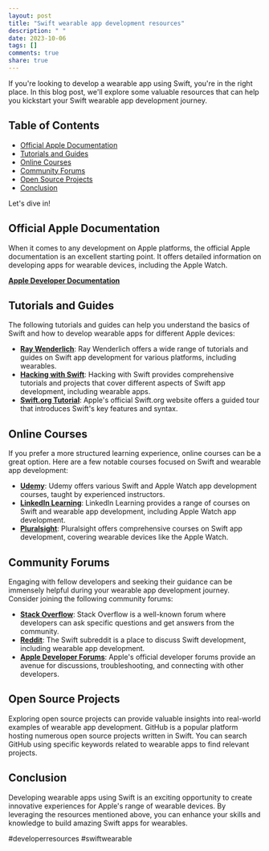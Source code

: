 ```yaml
---
layout: post
title: "Swift wearable app development resources"
description: " "
date: 2023-10-06
tags: []
comments: true
share: true
---
```


If you're looking to develop a wearable app using Swift, you're in the right place. In this blog post, we'll explore some valuable resources that can help you kickstart your Swift wearable app development journey. 

## Table of Contents

- [Official Apple Documentation](#official-apple-documentation)
- [Tutorials and Guides](#tutorials-and-guides)
- [Online Courses](#online-courses)
- [Community Forums](#community-forums)
- [Open Source Projects](#open-source-projects)
- [Conclusion](#conclusion)

Let's dive in!

## Official Apple Documentation

When it comes to any development on Apple platforms, the official Apple documentation is an excellent starting point. It offers detailed information on developing apps for wearable devices, including the Apple Watch.

**[Apple Developer Documentation](https://developer.apple.com/documentation/)**

## Tutorials and Guides

The following tutorials and guides can help you understand the basics of Swift and how to develop wearable apps for different Apple devices:

- **[Ray Wenderlich](https://www.raywenderlich.com/)**: Ray Wenderlich offers a wide range of tutorials and guides on Swift app development for various platforms, including wearables.
- **[Hacking with Swift](https://www.hackingwithswift.com/)**: Hacking with Swift provides comprehensive tutorials and projects that cover different aspects of Swift app development, including wearable apps.
- **[Swift.org Tutorial](https://docs.swift.org/swift-book/GuidedTour/GuidedTour.html)**: Apple's official Swift.org website offers a guided tour that introduces Swift's key features and syntax.

## Online Courses

If you prefer a more structured learning experience, online courses can be a great option. Here are a few notable courses focused on Swift and wearable app development:

- **[Udemy](https://www.udemy.com/)**: Udemy offers various Swift and Apple Watch app development courses, taught by experienced instructors.
- **[LinkedIn Learning](https://www.linkedin.com/learning/)**: LinkedIn Learning provides a range of courses on Swift and wearable app development, including Apple Watch app development.
- **[Pluralsight](https://www.pluralsight.com/)**: Pluralsight offers comprehensive courses on Swift app development, covering wearable devices like the Apple Watch.

## Community Forums

Engaging with fellow developers and seeking their guidance can be immensely helpful during your wearable app development journey. Consider joining the following community forums:

- **[Stack Overflow](https://stackoverflow.com/)**: Stack Overflow is a well-known forum where developers can ask specific questions and get answers from the community.
- **[Reddit](https://www.reddit.com/r/swift/)**: The Swift subreddit is a place to discuss Swift development, including wearable app development.
- **[Apple Developer Forums](https://developer.apple.com/forums/)**: Apple's official developer forums provide an avenue for discussions, troubleshooting, and connecting with other developers.

## Open Source Projects

Exploring open source projects can provide valuable insights into real-world examples of wearable app development. GitHub is a popular platform hosting numerous open source projects written in Swift. You can search GitHub using specific keywords related to wearable apps to find relevant projects.

## Conclusion

Developing wearable apps using Swift is an exciting opportunity to create innovative experiences for Apple's range of wearable devices. By leveraging the resources mentioned above, you can enhance your skills and knowledge to build amazing Swift apps for wearables.

#developerresources #swiftwearable